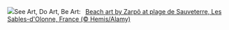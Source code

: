 ![](https://www.bing.com/th?id=OHR.BeachArt_EN-US0911239616_UHD.jpg&w=1000)See Art, Do Art, Be Art:&nbsp;&ensp;[Beach art by Zarpõ at plage de Sauveterre, Les Sables-d'Olonne, France (© Hemis/Alamy)](https://www.bing.com/th?id=OHR.BeachArt_EN-US0911239616_UHD.jpg)
<br><br/>
